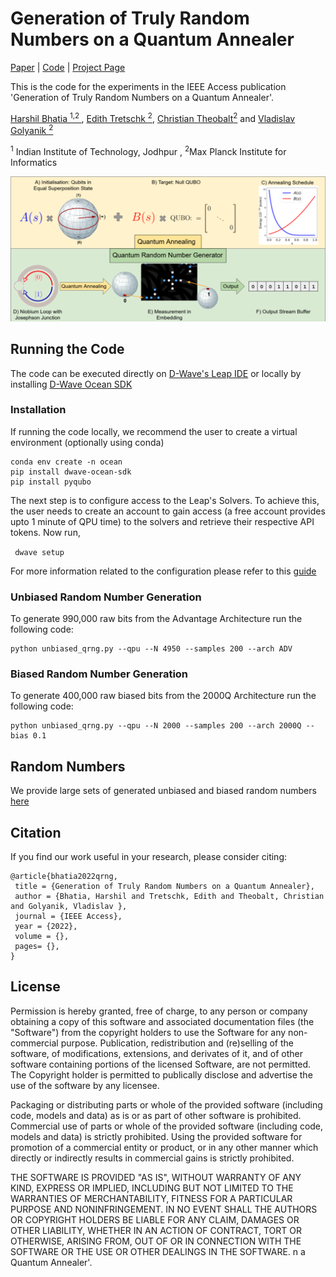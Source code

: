 # Generation of Truly Random Numbers on a Quantum Annealer
[Paper]() | 
[Code](https://github.com/HarshilBhatia/QRNG) | 
[Project Page](https://4dqv.mpi-inf.mpg.de/QRNG/)

This is the code for the experiments in the IEEE Access publication 'Generation of Truly Random Numbers on a Quantum Annealer'.

[Harshil Bhatia <sup> 1,2 </sup>](https://scholar.google.com/citations?user=8rU1AaQAAAAJ&hl=en), [Edith Tretschk <sup>2</sup>](https://people.mpi-inf.mpg.de/~tretschk/), [Christian Theobalt<sup>2</sup>](https://people.mpi-inf.mpg.de/~theobalt/) and [Vladislav Golyanik <sup>2</sup>](https://people.mpi-inf.mpg.de/~golyanik/)

<sup>1</sup> Indian Institute of Technology, Jodhpur , <sup>2</sup>Max Planck Institute for Informatics 

<img src="teaser.png" alt="teaser image" />

## Running the Code
The code can be executed directly on [D-Wave's Leap IDE](https://www.dwavesys.com/take-leap) or locally by installing [D-Wave Ocean SDK]( https://docs.ocean.dwavesys.com/en/stable/)

### Installation
If running the code locally, we recommend the user to create a virtual environment (optionally using conda)

```
conda env create -n ocean
pip install dwave-ocean-sdk
pip install pyqubo
```

The next step is to configure access to the Leap's Solvers. To achieve this, the user needs to create an account to gain access (a free account provides upto 1 minute of QPU time) to the solvers and retrieve their respective API tokens. Now run, 

``` dwave setup```

For more information related to the configuration please refer to this [guide](https://docs.ocean.dwavesys.com/en/stable/overview/sapi.html#sapi-access)


### Unbiased Random Number Generation
To generate 990,000 raw bits from the Advantage Architecture run the following code:
```
python unbiased_qrng.py --qpu --N 4950 --samples 200 --arch ADV
```
### Biased Random Number Generation
To generate 400,000 raw biased bits from the 2000Q Architecture run the following code:
```
python unbiased_qrng.py --qpu --N 2000 --samples 200 --arch 2000Q --bias 0.1
```


## Random Numbers 
We provide large sets of generated unbiased and biased random numbers [here](https://4dqv.mpi-inf.mpg.de/QRNG/) 

## Citation 
If you find our work useful in your research, please consider citing:

```
@article{bhatia2022qrng,
 title = {Generation of Truly Random Numbers on a Quantum Annealer},
 author = {Bhatia, Harshil and Tretschk, Edith and Theobalt, Christian and Golyanik, Vladislav },
 journal = {IEEE Access},
 year = {2022},
 volume = {},
 pages= {},
}
```
## License
Permission is hereby granted, free of charge, to any person or company obtaining a copy of this software and associated documentation files (the "Software") from the copyright holders to use the Software for any non-commercial purpose. Publication, redistribution and (re)selling of the software, of modifications, extensions, and derivates of it, and of other software containing portions of the licensed Software, are not permitted. The Copyright holder is permitted to publically disclose and advertise the use of the software by any licensee.

Packaging or distributing parts or whole of the provided software (including code, models and data) as is or as part of other software is prohibited. Commercial use of parts or whole of the provided software (including code, models and data) is strictly prohibited. Using the provided software for promotion of a commercial entity or product, or in any other manner which directly or indirectly results in commercial gains is strictly prohibited.

THE SOFTWARE IS PROVIDED "AS IS", WITHOUT WARRANTY OF ANY KIND, EXPRESS OR IMPLIED, INCLUDING BUT NOT LIMITED TO THE WARRANTIES OF MERCHANTABILITY, FITNESS FOR A PARTICULAR PURPOSE AND NONINFRINGEMENT. IN NO EVENT SHALL THE AUTHORS OR COPYRIGHT HOLDERS BE LIABLE FOR ANY CLAIM, DAMAGES OR OTHER LIABILITY, WHETHER IN AN ACTION OF CONTRACT, TORT OR OTHERWISE, ARISING FROM, OUT OF OR IN CONNECTION WITH THE SOFTWARE OR THE USE OR OTHER DEALINGS IN THE SOFTWARE.
n a Quantum Annealer'.

